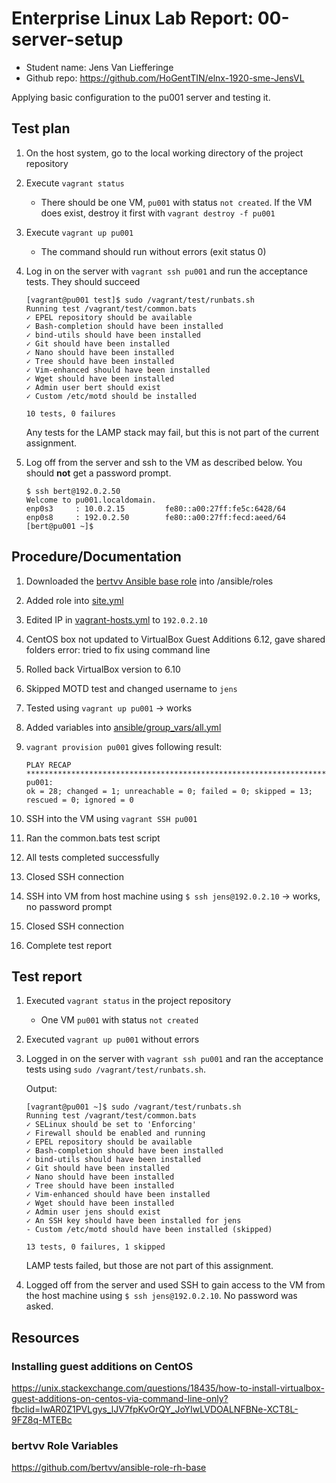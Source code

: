 # Enterprise Linux Lab Report: 00-server-setup

- Student name: Jens Van Liefferinge
- Github repo: <https://github.com/HoGentTIN/elnx-1920-sme-JensVL>

Applying basic configuration to the pu001 server and testing it.

## Test plan

1. On the host system, go to the local working directory of the project repository
2. Execute `vagrant status`
    - There should be one VM, `pu001` with status `not created`. If the VM does exist, destroy it first with `vagrant destroy -f pu001`
3. Execute `vagrant up pu001`
    - The command should run without errors (exit status 0)
4. Log in on the server with `vagrant ssh pu001` and run the acceptance tests. They should succeed

    ```console
    [vagrant@pu001 test]$ sudo /vagrant/test/runbats.sh
    Running test /vagrant/test/common.bats
    ✓ EPEL repository should be available
    ✓ Bash-completion should have been installed
    ✓ bind-utils should have been installed
    ✓ Git should have been installed
    ✓ Nano should have been installed
    ✓ Tree should have been installed
    ✓ Vim-enhanced should have been installed
    ✓ Wget should have been installed
    ✓ Admin user bert should exist
    ✓ Custom /etc/motd should be installed

    10 tests, 0 failures
    ```

    Any tests for the LAMP stack may fail, but this is not part of the current assignment.

5. Log off from the server and ssh to the VM as described below. You should **not** get a password prompt.

    ```console
    $ ssh bert@192.0.2.50
    Welcome to pu001.localdomain.
    enp0s3     : 10.0.2.15         fe80::a00:27ff:fe5c:6428/64
    enp0s8     : 192.0.2.50        fe80::a00:27ff:fecd:aeed/64
    [bert@pu001 ~]$
    ```

## Procedure/Documentation

1. Downloaded the [bertvv Ansible base role](https://github.com/bertvv/ansible-role-rh-base) into /ansible/roles
2. Added role into [site.yml](https://github.com/HoGentTIN/elnx-1920-sme-JensVL/blob/solution/ansible/site.yml)
3. Edited IP in [vagrant-hosts.yml](https://github.com/HoGentTIN/elnx-1920-sme-JensVL/blob/solution/vagrant-hosts.yml) to `192.0.2.10`
4. CentOS box not updated to VirtualBox Guest Additions 6.12, gave shared folders error: tried to fix using command line
5. Rolled back VirtualBox version to 6.10
6. Skipped MOTD test and changed username to `jens`
7. Tested using `vagrant up pu001` -> works
8. Added variables into [ansible/group_vars/all.yml](https://github.com/oGentTIN/elnx-1920-sme-JensVL/blob/solution/ansible/group_vars/all.yml)
9. `vagrant provision pu001` gives following result:

    ```console
    PLAY RECAP *********************************************************************
    pu001:
    ok = 28; changed = 1; unreachable = 0; failed = 0; skipped = 13; rescued = 0; ignored = 0
    ```

10. SSH into the VM using `vagrant SSH pu001`
11. Ran the common.bats test script
12. All tests completed successfully
13. Closed SSH connection
14. SSH into VM from host machine using `$ ssh jens@192.0.2.10` -> works, no password prompt
15. Closed SSH connection
16. Complete test report

## Test report

1. Executed `vagrant status` in the project repository
    - One VM `pu001` with status `not created`
2. Executed `vagrant up pu001` without errors
3. Logged in on the server with `vagrant ssh pu001` and ran the acceptance tests using `sudo /vagrant/test/runbats.sh`.

    Output:

    ```console
    [vagrant@pu001 ~]$ sudo /vagrant/test/runbats.sh
    Running test /vagrant/test/common.bats
    ✓ SELinux should be set to 'Enforcing'
    ✓ Firewall should be enabled and running
    ✓ EPEL repository should be available
    ✓ Bash-completion should have been installed
    ✓ bind-utils should have been installed
    ✓ Git should have been installed
    ✓ Nano should have been installed
    ✓ Tree should have been installed
    ✓ Vim-enhanced should have been installed
    ✓ Wget should have been installed
    ✓ Admin user jens should exist
    ✓ An SSH key should have been installed for jens
    - Custom /etc/motd should have been installed (skipped)

    13 tests, 0 failures, 1 skipped
    ```

    LAMP tests failed, but those are not part of this assignment.

4. Logged off from the server and used SSH to gain access to the VM from the host machine using `$ ssh jens@192.0.2.10`. No password was asked.

## Resources

### Installing guest additions on CentOS

<https://unix.stackexchange.com/questions/18435/how-to-install-virtualbox-guest-additions-on-centos-via-command-line-only?fbclid=IwAR0Z1PVLgys_lJV7fpKvOrQY_JoYIwLVDOALNFBNe-XCT8L-9FZ8q-MTEBc>

### bertvv Role Variables

<https://github.com/bertvv/ansible-role-rh-base>
